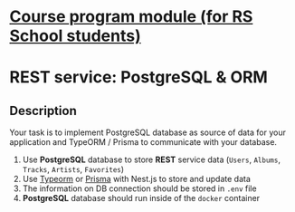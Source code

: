 # [Course program module (for RS School students)](https://github.com/rolling-scopes-school/tasks/blob/master/node/modules/rest/database-orm/README.md)

# REST service: PostgreSQL & ORM

## Description

Your task is to implement PostgreSQL database as source of data for your application and TypeORM / Prisma to communicate with your database.

1. Use **PostgreSQL** database to store **REST** service data (`Users`, `Albums`, `Tracks`, `Artists`, `Favorites`)
2. Use [Typeorm](https://typeorm.io/#/) or [Prisma](https://www.prisma.io/) with Nest.js to store and update data
3. The information on DB connection should be stored in `.env` file
4. **PostgreSQL** database should run inside of the `docker` container
